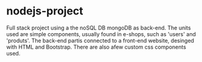 # nodejs-project
Full stack project using a the noSQL DB mongoDB as back-end. The units used are simple components, usually found in e-shops,  such as 'users' and 'produts'. The back-end partis connected to a front-end website, desinged with HTML and Bootstrap. There are also afew custom css components used.

